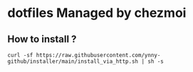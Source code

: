 # dotfiles Managed by chezmoi

## How to install ?
```
curl -sf https://raw.githubusercontent.com/ynny-github/installer/main/install_via_http.sh | sh -s
```
